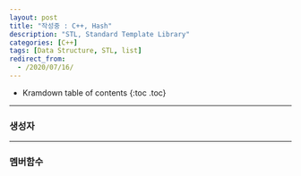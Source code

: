 ```yaml
---
layout: post
title: "작성중 : C++, Hash"
description: "STL, Standard Template Library"
categories: [C++]
tags: [Data Structure, STL, list]
redirect_from:
  - /2020/07/16/
---
```


* Kramdown table of contents
{:toc .toc}

> 


----------------
### 생성자


----------------
### 멤버함수
